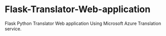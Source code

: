 # Flask-Translator-Web-application
Flask Python Translator Web application Using Microsoft Azure Translation service.
